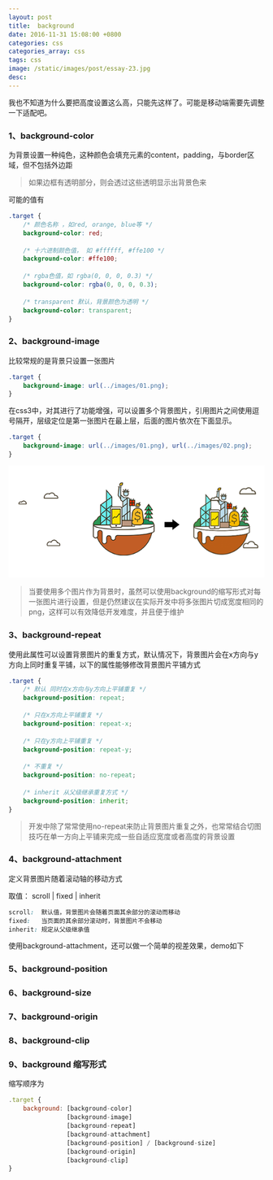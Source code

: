```yaml
---
layout: post
title:  background
date: 2016-11-31 15:08:00 +0800
categories: css
categories_array: css
tags: css
image: /static/images/post/essay-23.jpg
desc:
---
```


我也不知道为什么要把高度设置这么高，只能先这样了。可能是移动端需要先调整一下适配吧。

### 1、background-color

为背景设置一种纯色，这种颜色会填充元素的content，padding，与border区域，但不包括外边距  

> 如果边框有透明部分，则会透过这些透明显示出背景色来

可能的值有  

```css
.target {
    /* 颜色名称 ，如red, orange, blue等 */
    background-color: red;

    /* 十六进制颜色值， 如 #ffffff, #ffe100 */
    background-color: #ffe100;

    /* rgba色值，如 rgba(0, 0, 0, 0.3) */
    background-color: rgba(0, 0, 0, 0.3);

    /* transparent 默认，背景颜色为透明 */
    background-color: transparent;
}
```


### 2、background-image

比较常规的是背景只设置一张图片

```css
.target {
    background-image: url(../images/01.png);
}
```

在css3中，对其进行了功能增强，可以设置多个背景图片，引用图片之间使用逗号隔开，层级定位是第一张图片在最上层，后面的图片依次在下面显示。

```css
.target {
    background-image: url(../images/01.png), url(../images/02.png);
}
```

![demo](/static/images/post/20161031background/01.png)

> 当要使用多个图片作为背景时，虽然可以使用background的缩写形式对每一张图片进行设置，但是仍然建议在实际开发中将多张图片切成宽度相同的png，这样可以有效降低开发难度，并且便于维护

### 3、background-repeat

使用此属性可以设置背景图片的重复方式，默认情况下，背景图片会在x方向与y方向上同时重复平铺，以下的属性能够修改背景图片平铺方式

```css
.target {
    /* 默认 同时在x方向与y方向上平铺重复 */
    background-position: repeat;

    /* 只在x方向上平铺重复 */
    background-position: repeat-x;

    /* 只在y方向上平铺重复 */
    background-position: repeat-y;

    /* 不重复 */
    background-position: no-repeat;

    /* inherit 从父级继承重复方式 */
    background-position: inherit;
}
```

> 开发中除了常常使用no-repeat来防止背景图片重复之外，也常常结合切图技巧在单一方向上平铺来完成一些自适应宽度或者高度的背景设置

### 4、background-attachment

定义背景图片随着滚动轴的移动方式  

取值： scroll | fixed | inherit  

```css
scroll:  默认值，背景图片会随着页面其余部分的滚动而移动  
fixed:   当页面的其余部分滚动时，背景图片不会移动  
inherit: 规定从父级继承值  
```

使用background-attachment，还可以做一个简单的视差效果，demo如下



### 5、background-position

### 6、background-size

### 7、background-origin

### 8、background-clip


### 9、background 缩写形式

缩写顺序为

```js
.target {
    background: [background-color]
                [background-image]
                [background-repeat]
                [background-attachment]
                [background-position] / [background-size]
                [background-origin]
                [background-clip]
}
```
